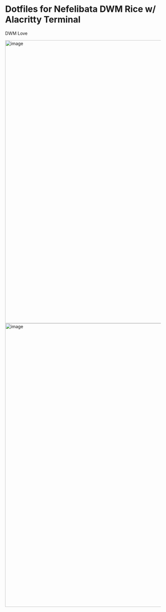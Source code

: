 # Dotfiles for Nefelibata DWM Rice w/ Alacritty Terminal 
DWM Love

<img width="1914" height="916" alt="image" src="https://github.com/user-attachments/assets/c64b72f9-acfd-4c74-87b1-a0fb6e84fe64" />
<img width="1912" height="918" alt="image" src="https://github.com/user-attachments/assets/1c2664cc-d071-415b-806e-76928a17f96e" />

